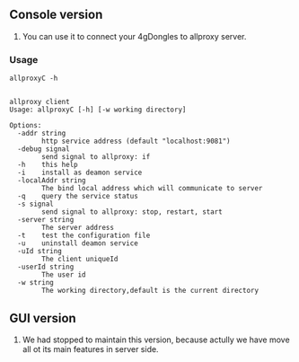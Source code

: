 ## Console version
1. You can use it to connect your 4gDongles to allproxy server.

### Usage
```
allproxyC -h


allproxy client
Usage: allproxyC [-h] [-w working directory]

Options:
  -addr string
        http service address (default "localhost:9081")
  -debug signal
        send signal to allproxy: if
  -h    this help
  -i    install as deamon service
  -localAddr string
        The bind local address which will communicate to server
  -q    query the service status
  -s signal
        send signal to allproxy: stop, restart, start
  -server string
        The server address
  -t    test the configuration file
  -u    uninstall deamon service
  -uId string
        The client uniqueId
  -userId string
        The user id
  -w string
        The working directory,default is the current directory
```

## GUI version
1. We had stopped to maintain this version, because actully we have move all ot its main features in server side.

